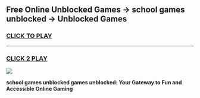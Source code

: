
## Free Online Unblocked Games → school games unblocked → Unblocked Games
<h3>
<a href="https://premium.freeplayer.one?title=school_games_unblocked&ref=21F">CLICK TO PLAY</a></h3>
<hr>

<h3>
<a href="https://premium.freeplayer.one?title=school_games_unblocked&ref=21F">CLICK 2 PLAY</a>
  
</h3>

<a href="https://premium.freeplayer.one?title=school_games_unblocked&ref=21F/"><img src="https://clearcache.store/games.png"></a>


**school games unblocked games unblocked: Your Gateway to Fun and Accessible Online Gaming**
